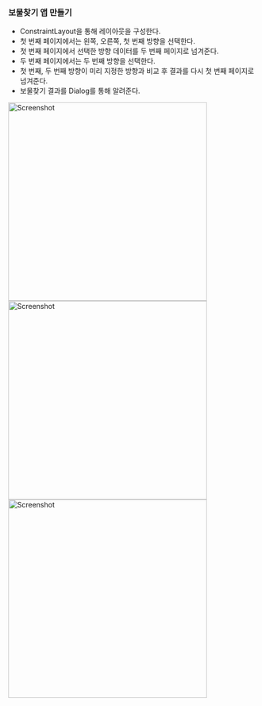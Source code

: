 ### 보물찾기 앱 만들기
* ConstraintLayout을 통해 레이아웃을 구성한다.
* 첫 번째 페이지에서는 왼쪽, 오른쪽, 첫 번째 방향을 선택한다.
* 첫 번째 페이지에서 선택한 방향 데이터를 두 번째 페이지로 넘겨준다.
* 두 번째 페이지에서는 두 번째 방향을 선택한다.
* 첫 번째, 두 번째 방향이 미리 지정한 방향과 비교 후 결과를 다시 첫 번째 페이지로 넘겨준다.
* 보물찾기 결과를 Dialog를 통해 알려준다.

<img src="https://github.com/user-attachments/assets/7adb48e0-cef9-4e9f-8e70-96be618c7872" alt="Screenshot" width="400"/>
<img src="https://github.com/user-attachments/assets/752ba754-a209-426d-af31-292fcc3f4c7a" alt="Screenshot" width="400"/>
<img src="https://github.com/user-attachments/assets/976146a0-5402-41e6-abf1-97c8d0efcc7c" alt="Screenshot" width="400"/>
